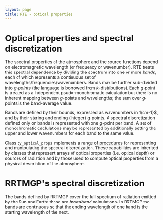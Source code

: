 ```yaml
---
layout: page
title: RTE - optical properties
---
```


# Optical properties and spectral discretization

The spectral properties of the atmosphere and the source functions depend on electromagnetic wavelength (or frequency or wavenumber). RTE treats this spectral dependence by dividing the spectrum into one or more _bands_, each of which represents a continuous set of wavelengths/frequencies/wavenumbers. Bands may be further sub-divided into _g-points_ (the language is borrowed from _k_-distributions). Each _g_-point is treated as a independent psudo-monchromatic calculation but there is no inherent mapping between _g_-points and wavelengths; the sum over _g_-points is the band-average value.

Bands are defined by their bounds, expressed as wavenumbers in 1/cm-1}\$, and by their staring and ending (integer) g-points. A spectral discretization defined only on bands is represented with one _g_-point per band. A set of monochromatic caclulations may be represented by additionally setting the upper and lower wavenumbers for each band to the same value.

Class `ty_optical_props` implements a range of [procedures](https://earth-system-radiation.github.io/rte-rrtmgp/reference/optical-props-overview.html) for representing and manipulating the spectral discretization. These capabilities are inherited by classes that represent arrays of optical properties (i.e. optical depth) or sources of radiation and by those used to compute optical properties from a physical description of the atmosphere.

# RRTMGP's spectral discretization

The bands defined by RRTMGP cover the full spectrum of radiation emitted by the Sun and Earth: these are _broadband_ calculations. In RRTMGP the bands are continuous so that the ending wavelength of one band is the starting wavelength of the next.

